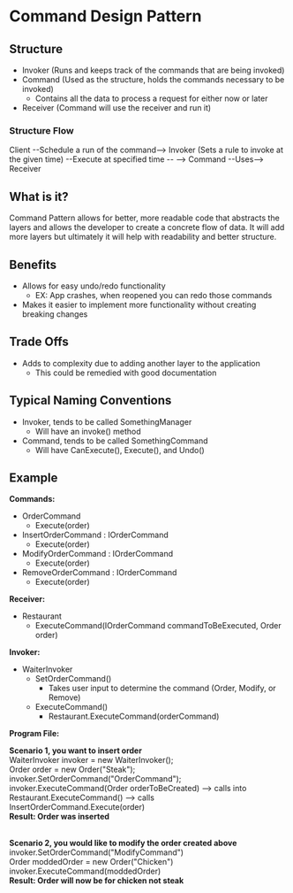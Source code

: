 # Command Design Pattern

## Structure

- Invoker (Runs and keeps track of the commands that are being invoked)
- Command (Used as the structure, holds the commands necessary to be invoked)
    - Contains all the data to process a request for either now or later
- Receiver (Command will use the receiver and run it)

### Structure Flow

Client --Schedule a run of the command-->  Invoker (Sets a rule to invoke at the given time) --Execute at specified time --
--> Command --Uses--> Receiver

## What is it?

Command Pattern allows for better, more readable code that abstracts the layers and allows the developer to create a concrete flow of data. It will add more layers but ultimately it will help with readability and better structure.

## Benefits

- Allows for easy undo/redo functionality
    - EX: App crashes, when reopened you can redo those commands
- Makes it easier to implement more functionality without creating breaking changes

## Trade Offs

- Adds to complexity due to adding another layer to the application
    - This could be remedied with good documentation

## Typical Naming Conventions

- Invoker, tends to be called SomethingManager
    - Will have an invoke() method
- Command, tends to be called SomethingCommand
    - Will have CanExecute(), Execute(), and Undo()

## Example

**Commands:**
- OrderCommand 
    - Execute(order)
- InsertOrderCommand : IOrderCommand
    - Execute(order)
- ModifyOrderCommand : IOrderCommand
    - Execute(order)
- RemoveOrderCommand : IOrderCommand
    - Execute(order)

**Receiver:**
- Restaurant
    - ExecuteCommand(IOrderCommand commandToBeExecuted, Order order)

**Invoker:**
- WaiterInvoker
    - SetOrderCommand()
        - Takes user input to determine the command (Order, Modify, or Remove)
    - ExecuteCommand()
        - Restaurant.ExecuteCommand(orderCommand)

**Program File:** <br/>

**Scenario 1, you want to insert order** <br/>
WaiterInvoker invoker = new WaiterInvoker(); <br/>
Order order = new Order("Steak"); <br/>
invoker.SetOrderCommand("OrderCommand"); <br/>
invoker.ExecuteCommand(Order orderToBeCreated) --> calls into Restaurant.ExecuteCommand() --> calls InsertOrderCommand.Execute(order) <br/>
**Result: Order was inserted** <br/> <br/>

**Scenario 2, you would like to modify the order created above** <br/>
invoker.SetOrderCommand("ModifyCommand") <br/>
Order moddedOrder = new Order("Chicken") <br/>
invoker.ExecuteCommand(moddedOrder) <br/>
**Result: Order will now be for chicken not steak**<br/>
